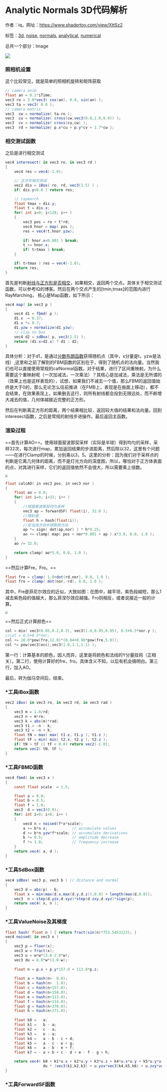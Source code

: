# Analytic Normals 3D代码解析

作者：iq，网址：https://www.shadertoy.com/view/XttSz2

标签：[3d](https://www.shadertoy.com/results?query=tag%3D3d), [noise](https://www.shadertoy.com/results?query=tag%3Dnoise), [normals](https://www.shadertoy.com/results?query=tag%3Dnormals), [analytical](https://www.shadertoy.com/results?query=tag%3Danalytical), [numerical](https://www.shadertoy.com/results?query=tag%3Dnumerical)

总共一个部分：Image

![](https://jmx-paper.oss-cn-beijing.aliyuncs.com/IQ%E5%A4%A7%E7%A5%9E%E5%8D%9A%E5%AE%A2%E9%98%85%E8%AF%BB/%E5%9B%BE%E7%89%87/ShaderToy%E4%BC%98%E7%A7%80%E4%BB%A3%E7%A0%81%E8%A7%A3%E6%9E%90/Analytic%20Normals%203D%E4%BB%A3%E7%A0%81%E8%A7%A3%E6%9E%90.gif)



### 照相机设置

这个比较常见，就是简单的照相机旋转和矩阵获取

```c#
// camera anim
float an = 0.1*iTime;
vec3 ro = 3.0*vec3( cos(an), 0.8, sin(an) );
vec3 ta = vec3( 0.0 );
// camera matrix	
vec3  cw = normalize( ta-ro );
vec3  cu = normalize( cross(cw,vec3(0.0,1.0,0.0)) );
vec3  cv = normalize( cross(cu,cw) );
vec3  rd = normalize( p.x*cu + p.y*cv + 1.7*cw );
```

### 相交测试函数

之后是进行相交测试

```c#
vec4 interesect( in vec3 ro, in vec3 rd )
{
	vec4 res = vec4(-1.0);

    // 正方形相交测试   
    vec2 dis = iBox( ro, rd, vec3(1.5) ) ;
    if( dis.y<0.0 ) return res;

    // raymarch
    float tmax = dis.y;
    float t = dis.x;
	for( int i=0; i<128; i++ )
	{
        vec3 pos = ro + t*rd;
		vec4 hnor = map( pos );
        res = vec4(t,hnor.yzw);
        
		if( hnor.x<0.001 ) break;
		t += hnor.x;
        if( t>tmax ) break;
	}

	if( t>tmax ) res = vec4(-1.0);
	return res;
}
```

首先是判断[射线与正方形是否相交](#*工具iBox函数)，如果相交，返回两个交点。具体关于相交测试函数，可以参考IQ的博客。然后在两个交点产生的[tmin,tmax]的范围内进行RayMarching， 核心是Map函数，如下所示：

```c#
vec4 map( in vec3 p )
{
	vec4 d1 = fbmd( p );
    d1.x -= 0.37;
	d1.x *= 0.7;
    d1.yzw = normalize(d1.yzw);
    // clip to box
    vec4 d2 = sdBox( p, vec3(1.5) );
    return (d1.x>d2.x) ? d1 : d2;
}
```

具体分析：对于d1，是通过[分数布朗函数](#*工具FBMD函数)获得随机点（其中，x分量是t，yzw是法线）,这里和之前了解到的FBM函数的区别在于，得到了随机点的法向量。当然我们也可以直接使用常规的calNormal函数。对于结果，进行了区间重映射。为什么需要这个重映射呢（一次加减法，一次乘法）？其核心是加减法，乘法是无所谓的（效果上也是这样表现的），试想，如果我们不减去一个值，那么FBM的返回值始终是大于0的，那么无论怎么往前推进（在FMB上，表现是在曲面上移动），都不会结束，在效果表现上，如果删去这行，则所有射线都会投到无限远处，而不断增大减去的值，几何体越接近完整的正方形。

然后在判断离正方形的距离，两个结果相比较，返回较大值的结果和法向量。回到interesect函数，之后是常规的射线步进操作。最后返回主函数。

### 渲染过程

==首先计算AO==。使用球面斐波那契采样（实际是半球）得到均匀的采样，采样32次，每次进行map，累加返回结果的步进距离，然后除以32，这里有个问题——在进行Clamp的时候，分别乘以3，5。这里的分析：因为我们对于采样点的判断是它离几何体的距离，而不是灯光方向的深度图，所以，哪怕对于正方体表面的点，对其进行采样，它们的返回值依然不会很大，所以需要乘上倍数。

<img src="https://jmx-paper.oss-cn-beijing.aliyuncs.com/IQ%E5%A4%A7%E7%A5%9E%E5%8D%9A%E5%AE%A2%E9%98%85%E8%AF%BB/%E5%9B%BE%E7%89%87/ShaderToy%E4%BC%98%E7%A7%80%E4%BB%A3%E7%A0%81%E8%A7%A3%E6%9E%90/%E6%97%A0%E6%A0%87%E9%A2%98.png" style="zoom:50%;" />

```c
float calcAO( in vec3 pos, in vec3 nor )
{
	float ao = 0.0;
    for( int i=0; i<32; i++ )
    {
        //球面斐波那契均匀采样
        vec3 ap = forwardSF( float(i), 32.0 );
        //随机值
        float h = hash(float(i));
        //反法线方向半球倒转方向
		ap *= sign( dot(ap,nor) ) * h*0.25;
        ao += clamp( map( pos + nor*0.001 + ap ).x*3.0, 0.0, 1.0 );
    }
	ao /= 32.0;
	
    return clamp( ao*5.0, 0.0, 1.0 );
}
```

==然后计算Fre，Fro。==

```c#
float fre = clamp( 1.0+dot(rd,nor), 0.0, 1.0 );
float fro = clamp( dot(nor,-rd), 0.0, 1.0 );
```

其中，Fre是菲尼尔效应的近似，大致如图：在图中，越平坦，紫色段越短，那么1减去紫色段的值越大，那么菲涅尔效应越强。Fro则相反，或者说接近一般的计算。

<img src="https://jmx-paper.oss-cn-beijing.aliyuncs.com/IQ%E5%A4%A7%E7%A5%9E%E5%8D%9A%E5%AE%A2%E9%98%85%E8%AF%BB/%E5%9B%BE%E7%89%87/ShaderToy%E4%BC%98%E7%A7%80%E4%BB%A3%E7%A0%81%E8%A7%A3%E6%9E%90/Untitled.png" style="zoom:50%;" />

==然后正式计算颜色==

```c
col = mix( vec3(0.05,0.2,0.3), vec3(1.0,0.95,0.85), 0.5+0.5*nor.y );
//col = 0.5+0.5*nor;
col += 10.0*pow(fro,12.0)*(0.04+0.96*pow(fre,5.0));
col *= pow(vec3(occ),vec3(1.0,1.1,1.1) );
```

第一行：计算基本的颜色，因人而异，这里是将颜色和法线的Y分量挂钩（正相关）。第二行，使用计算好的fre，fro。具体含义不知，以后有机会搞明白。第三行，加入AO。

最后，转为伽马空间后，结束。

### *工具iBox函数

```c#
vec2 iBox( in vec3 ro, in vec3 rd, in vec3 rad ) 
{
    vec3 m = 1.0/rd;
    vec3 n = m*ro;
    vec3 k = abs(m)*rad;
    vec3 t1 = -n - k;
    vec3 t2 = -n + k;
	float tN = max( max( t1.x, t1.y ), t1.z );
	float tF = min( min( t2.x, t2.y ), t2.z );
	if( tN > tF || tF < 0.0) return vec2(-1.0);
	return vec2( tN, tF );
}
```



### *工具FBMD函数

```c#
vec4 fbmd( in vec3 x )
{
    const float scale  = 1.5;

    float a = 0.0;
    float b = 0.5;
	float f = 1.0;
    vec3  d = vec3(0.0);
    for( int i=0; i<8; i++ )
    {
        vec4 n = noised(f*x*scale);
        a += b*n.x;           // accumulate values		
        d += b*n.yzw*f*scale; // accumulate derivatives
        b *= 0.5;             // amplitude decrease
        f *= 1.8;             // frequency increase
    }
	return vec4( a, d );
}
```



### *工具SdBox函数

```c#
vec4 sdBox( vec3 p, vec3 b ) // distance and normal
{
    vec3 d = abs(p) - b;
    float x = min(max(d.x,max(d.y,d.z)),0.0) + length(max(d,0.0));
    vec3  n = step(d.yzx,d.xyz)*step(d.zxy,d.xyz)*sign(p);
    return vec4( x, n );
}
```



### *工具ValueNoise及其梯度

```c#
float hash( float n ) { return fract(sin(n)*753.5453123); }
vec4 noised( in vec3 x )
{
    vec3 p = floor(x);
    vec3 w = fract(x);
	vec3 u = w*w*(3.0-2.0*w);
    vec3 du = 6.0*w*(1.0-w);
    
    float n = p.x + p.y*157.0 + 113.0*p.z;
    
    float a = hash(n+  0.0);
    float b = hash(n+  1.0);
    float c = hash(n+157.0);
    float d = hash(n+158.0);
    float e = hash(n+113.0);
	float f = hash(n+114.0);
    float g = hash(n+270.0);
    float h = hash(n+271.0);
	
    float k0 =   a;
    float k1 =   b - a;
    float k2 =   c - a;
    float k3 =   e - a;
    float k4 =   a - b - c + d;
    float k5 =   a - c - e + g;
    float k6 =   a - b - e + f;
    float k7 = - a + b + c - d + e - f - g + h;

    return vec4( k0 + k1*u.x + k2*u.y + k3*u.z + k4*u.x*u.y + k5*u.y*u.z + k6*u.z*u.x + k7*u.x*u.y*u.z, 
                 du * (vec3(k1,k2,k3) + u.yzx*vec3(k4,k5,k6) + u.zxy*vec3(k6,k4,k5) + k7*u.yzx*u.zxy ));
}
```



### *工具ForwardSF函数